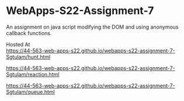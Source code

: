 # WebApps-S22-Assignment-7
An assignment on java script modifying the DOM and using anonymous callback functions.

Hosted At
<br>
<https://44-563-web-apps-s22.github.io/webapps-s22-assignment-7-Sgtulam/hunt.html> <br>

<https://44-563-web-apps-s22.github.io/webapps-s22-assignment-7-Sgtulam/reaction.html><br>

<https://44-563-web-apps-s22.github.io/webapps-s22-assignment-7-Sgtulam/queue.html>
